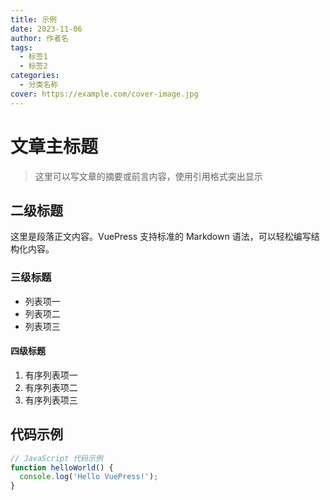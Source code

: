 ```yaml
---
title: 示例
date: 2023-11-06
author: 作者名
tags:
  - 标签1
  - 标签2
categories:
  - 分类名称
cover: https://example.com/cover-image.jpg
---
```


# 文章主标题

<!-- 可选：文章摘要或前言 -->
> 这里可以写文章的摘要或前言内容，使用引用格式突出显示

## 二级标题

这里是段落正文内容。VuePress 支持标准的 Markdown 语法，可以轻松编写结构化内容。

### 三级标题

- 列表项一
- 列表项二
- 列表项三

#### 四级标题

1. 有序列表项一
2. 有序列表项二
3. 有序列表项三

## 代码示例

```javascript
// JavaScript 代码示例
function helloWorld() {
  console.log('Hello VuePress!');
}